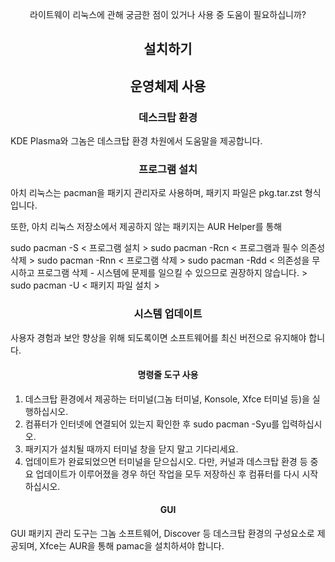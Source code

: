 <p align="center">
라이트웨이 리눅스에 관해 궁금한 점이 있거나 사용 중 도움이 필요하십니까?
</p>

<h2 align="center">설치하기</h2>

<h2 align="center">운영체제 사용</h2>

<h3 align="center">데스크탑 환경</h3>

KDE Plasma와 그놈은 데스크탑 환경 차원에서 도움말을 제공합니다.

<h3 align="center">프로그램 설치</h3>

아치 리눅스는 pacman을 패키지 관리자로 사용하며, 패키지 파일은 pkg.tar.zst 형식입니다.

또한, 아치 리눅스 저장소에서 제공하지 않는 패키지는 AUR Helper를 통해 

 sudo pacman -S           < 프로그램 설치 >
 sudo pacman -Rcn         < 프로그램과 필수 의존성 삭제 >
 sudo pacman -Rnn         < 프로그램 삭제 >
 sudo pacman -Rdd         < 의존성을 무시하고 프로그램 삭제 - 시스템에 문제를 일으킬 수 있으므로 권장하지 않습니다. >
 sudo pacman -U           < 패키지 파일 설치 >

<h3 align="center">시스템 업데이트</h3>

사용자 경험과 보안 향상을 위해 되도록이면 소프트웨어를 최신 버전으로 유지해야 합니다. 

<h4 align="center">명령줄 도구 사용</h4>

1. 데스크탑 환경에서 제공하는 터미널(그놈 터미널, Konsole, Xfce 터미널 등)을 실행하십시오.
2. 컴퓨터가 인터넷에 연결되어 있는지 확인한 후 sudo pacman -Syu를 입력하십시오.
3. 패키지가 설치될 때까지 터미널 창을 닫지 말고 기다리세요.
4. 업데이트가 완료되었으면 터미널을 닫으십시오. 다만, 커널과 데스크탑 환경 등 중요 업데이트가 이루어졌을 경우 하던 작업을 모두 저장하신 후 컴퓨터를 다시 시작하십시오.

<h4 align="center">GUI</h4>

GUI 패키지 관리 도구는 그놈 소프트웨어, Discover 등 데스크탑 환경의 구성요소로 제공되며, Xfce는 AUR을 통해 pamac을 설치하셔야 합니다.
